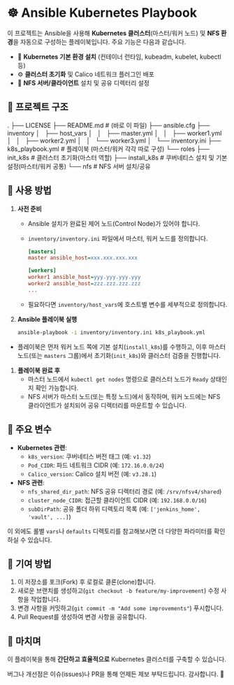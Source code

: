# ☸️ Ansible Kubernetes Playbook

이 프로젝트는 Ansible을 사용해 **Kubernetes 클러스터**(마스터/워커 노드) 및 **NFS 환경**을 자동으로 구성하는 플레이북입니다.
주요 기능은 다음과 같습니다.

- 🚀 **Kubernetes 기본 환경 설치** (컨테이너 런타임, kubeadm, kubelet, kubectl 등)
- ⚙️ **클러스터 초기화** 및 Calico 네트워크 플러그인 배포
- 📁 **NFS 서버/클라이언트** 설치 및 공유 디렉터리 설정

## 📂 프로젝트 구조

.
├── LICENSE
├── README.md            # (바로 이 파일)
├── ansible.cfg
├── inventory
│   ├── host_vars
│   │   ├── master.yml
│   │   ├── worker1.yml
│   │   ├── worker2.yml
│   │   └── worker3.yml
│   └── inventory.ini
├── k8s_playbook.yml     # 플레이북 (마스터/워커 각각 따로 구성)
└── roles
├── init_k8s         # 클러스터 초기화(마스터 역할)
├── install_k8s      # 쿠버네티스 설치 및 기본 설정(마스터/워커 공통)
└── nfs              # NFS 서버 설치/공유

## 📝 사용 방법

1. **사전 준비**
   - Ansible 설치가 완료된 제어 노드(Control Node)가 있어야 합니다.
   - `inventory/inventory.ini` 파일에서 마스터, 워커 노드를 정의합니다.

     ```ini
     [masters]
     master ansible_host=xxx.xxx.xxx.xxx

     [workers]
     worker1 ansible_host=yyy.yyy.yyy.yyy
     worker2 ansible_host=zzz.zzz.zzz.zzz
     ...
     ```

   - 필요하다면 `inventory/host_vars`에 호스트별 변수를 세부적으로 정의합니다.

2. **Ansible 플레이북 실행**

   ```bash
   ansible-playbook -i inventory/inventory.ini k8s_playbook.yml

- 플레이북은 먼저 워커 노드 쪽에 기본 설치(`install_k8s`)를 수행하고, 이후 마스터 노드(또는 `masters` 그룹)에서 초기화(`init_k8s`)와 클러스터 검증을 진행합니다.

1. **플레이북 완료 후**
    - 마스터 노드에서 `kubectl get nodes` 명령으로 클러스터 노드가 `Ready` 상태인지 확인 가능합니다.
    - NFS 서버가 마스터 노드(또는 특정 노드)에서 동작하며, 워커 노드에는 NFS 클라이언트가 설치되어 공유 디렉터리를 마운트할 수 있습니다.

## 🔑 주요 변수

- **Kubernetes 관련**:
  - `k8s_version`: 쿠버네티스 버전 태그 (예: `v1.32`)
  - `Pod_CIDR`: 파드 네트워크 CIDR (예: `172.16.0.0/24`)
  - `Calico_version`: Calico 설치 버전 (예: `v3.28.1`)
- **NFS 관련**:
  - `nfs_shared_dir_path`: NFS 공유 디렉터리 경로 (예: `/srv/nfsv4/shared`)
  - `cluster_node_CIDR`: 접근할 클라이언트 CIDR (예: `192.168.0.0/16`)
  - `subDirPath`: 공유 폴더 하위 디렉토리 목록 (예: `['jenkins_home', 'vault', ...]`)

이 외에도 롤별 `vars`나 `defaults` 디렉토리를 참고해보시면 더 다양한 파라미터를 확인하실 수 있습니다.

## 🤝 기여 방법

1. 이 저장소를 포크(Fork) 후 로컬로 클론(clone)합니다.
2. 새로운 브랜치를 생성하고(`git checkout -b feature/my-improvement`) 수정 사항을 작업합니다.
3. 변경 사항을 커밋하고(`git commit -m "Add some improvements"`) 푸시합니다.
4. Pull Request를 생성하여 변경 사항을 공유합니다.

## 🎉 마치며

이 플레이북을 통해 **간단하고 효율적으로** Kubernetes 클러스터를 구축할 수 있습니다.

버그나 개선점은 이슈(issues)나 PR을 통해 언제든 제보 부탁드립니다. 감사합니다. 🙏
